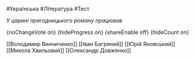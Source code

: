 #Українська #Література #Тест

*У царині пригодницького роману працював*

{noChangeVote on}
{hideProgress on}
{shareEnable off}
{hideCount on}

[[Володимир Винниченко]]
[[Іван Багряний]]
[[Юрій Яновський]]
[[Микола Хвильовий]]
[[Олександр Довженко]]
